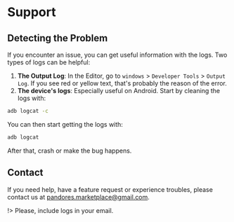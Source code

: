 
# Support

## Detecting the Problem
If you encounter an issue, you can get useful information with the logs.
Two types of logs can be helpful:
1. **The Output Log**: In the Editor, go to `windows` > `Developer Tools` > `Output Log`. If you see red or yellow text, 
that's probably the reason of the error.
2. **The device's logs**: Especially useful on Android. Start by cleaning the logs with: 
```bash
adb logcat -c
```
You can then start getting the logs with:
```bash
adb logcat
```
After that, crash or make the bug happens.


## Contact
If you need help, have a feature request or experience troubles, please contact us at [pandores.marketplace@gmail.com](mailto:pandores.marketplace+FirebaseFeatures@gmail.com?subject=Firebase%20Features%20-%20).

!> Please, include logs in your email.

